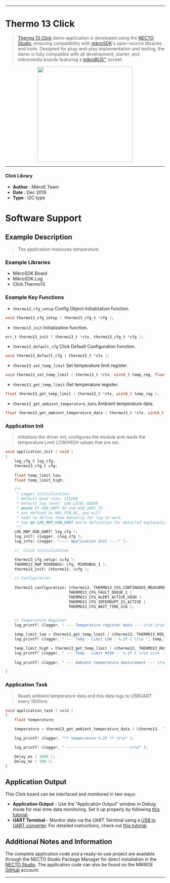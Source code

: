 
---
# Thermo 13 Click

> [Thermo 13 Click](https://www.mikroe.com/?pid_product=MIKROE-3688) demo application is developed using
the [NECTO Studio](https://www.mikroe.com/necto), ensuring compatibility with [mikroSDK](https://www.mikroe.com/mikrosdk)'s
open-source libraries and tools. Designed for plug-and-play implementation and testing, the demo is fully compatible with
all development, starter, and mikromedia boards featuring a [mikroBUS&trade;](https://www.mikroe.com/mikrobus) socket.

<p align="center">
  <img src="https://www.mikroe.com/?pid_product=MIKROE-3688&image=1" height=300px>
</p>

---

#### Click Library

- **Author**        : MikroE Team
- **Date**          : Dec 2019.
- **Type**          : I2C type

# Software Support

## Example Description

> The application measures temperature 

### Example Libraries

- MikroSDK.Board
- MikroSDK.Log
- Click.Thermo13

### Example Key Functions

- `thermo13_cfg_setup` Config Object Initialization function. 
```c
void thermo13_cfg_setup ( thermo13_cfg_t *cfg );
``` 
 
- `thermo13_init` Initialization function. 
```c
err_t thermo13_init ( thermo13_t *ctx, thermo13_cfg_t *cfg );
```

- `thermo13_default_cfg` Click Default Configuration function. 
```c
void thermo13_default_cfg ( thermo13_t *ctx );
```

- `thermo13_set_temp_limit` Set temperature limit register. 
```c
void thermo13_set_temp_limit ( thermo13_t *ctx, uint8_t temp_reg, float temp );
```
 
- `thermo13_get_temp_limit` Get temperature register. 
```c
float thermo13_get_temp_limit ( thermo13_t *ctx, uint8_t temp_reg );
```

- `thermo13_get_ambient_temperature_data` Ambient temperature data. 
```c
float thermo13_get_ambient_temperature_data ( thermo13_t *ctx, uint8_t temp_in );
```

### Application Init

> Initializes the driver init, configures the module and reads the temperature Limit LOW/HIGH values that are set.


```c
void application_init ( void )
{
    log_cfg_t log_cfg;
    thermo13_cfg_t cfg;
    
    float temp_limit_low;
    float temp_limit_high;

    /** 
     * Logger initialization.
     * Default baud rate: 115200
     * Default log level: LOG_LEVEL_DEBUG
     * @note If USB_UART_RX and USB_UART_TX 
     * are defined as HAL_PIN_NC, you will 
     * need to define them manually for log to work. 
     * See @b LOG_MAP_USB_UART macro definition for detailed explanation.
     */
    LOG_MAP_USB_UART( log_cfg );
    log_init( &logger, &log_cfg );
    log_info( &logger, "---- Application Init ----" );

    //  Click initialization

    thermo13_cfg_setup( &cfg );
    THERMO13_MAP_MIKROBUS( cfg, MIKROBUS_1 );
    thermo13_init( &thermo13, &cfg );

    // Configuration 
   
    thermo13_configuration( &thermo13, THERMO13_CFG_CONTINUOUS_MEASUREMENT |
                            THERMO13_CFG_FAULT_QUEUE_1 |
                            THERMO13_CFG_ALERT_ACTIVE_HIGH |
                            THERMO13_CFG_INTERRUPT_IS_ACTIVE |
                            THERMO13_CFG_WAIT_TIME_X16 );

        
    // Temperature Register
    log_printf( &logger, " --- Temperature register data --- \r\n \r\n" );

    temp_limit_low = thermo13_get_temp_limit ( &thermo13, THERMO13_REG_TEMPERATURE_LIMIT_LOW );
    log_printf( &logger, " --- Temp - Limit LOW : %.2f C \r\n ", temp_limit_low );

    temp_limit_high = thermo13_get_temp_limit ( &thermo13, THERMO13_REG_TEMPERATURE_LIMIT_HIGH );
    log_printf( &logger, " --- Temp - Limit HIGH :  %.2f C \r\n \r\n  ", temp_limit_high );
    
    log_printf( &logger, " --- Ambient temperature measurement --- \r\n " );

}
```

### Application Task

> Reads ambient temperature data and this data logs to USBUART every 1500ms.

```c
void application_task ( void )
{
    float temperature;

    temperature = thermo13_get_ambient_temperature_data ( &thermo13,  THERMO13_TEMP_IN_CELSIUS );

    log_printf( &logger, "** temperature %.2f ** \r\n" );

    log_printf( &logger, " ----------------------------\r\n" );

    Delay_ms ( 1000 );
    Delay_ms ( 500 );
}
```

## Application Output

This Click board can be interfaced and monitored in two ways:
- **Application Output** - Use the "Application Output" window in Debug mode for real-time data monitoring.
Set it up properly by following [this tutorial](https://www.youtube.com/watch?v=ta5yyk1Woy4).
- **UART Terminal** - Monitor data via the UART Terminal using
a [USB to UART converter](https://www.mikroe.com/click/interface/usb?interface*=uart,uart). For detailed instructions,
check out [this tutorial](https://help.mikroe.com/necto/v2/Getting%20Started/Tools/UARTTerminalTool).

## Additional Notes and Information

The complete application code and a ready-to-use project are available through the NECTO Studio Package Manager for 
direct installation in the [NECTO Studio](https://www.mikroe.com/necto). The application code can also be found on
the MIKROE [GitHub](https://github.com/MikroElektronika/mikrosdk_click_v2) account.

---
